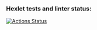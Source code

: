 ### Hexlet tests and linter status:
[![Actions Status](https://github.com/unxry/qa-engineer-project-84/actions/workflows/hexlet-check.yml/badge.svg)](https://github.com/unxry/qa-engineer-project-84/actions)